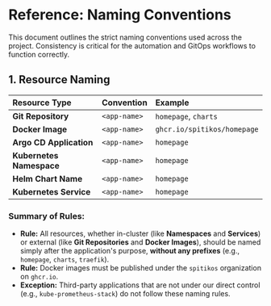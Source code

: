 # Reference: Naming Conventions

This document outlines the strict naming conventions used across the project. Consistency is critical for the automation and GitOps workflows to function correctly.

## 1. Resource Naming

| Resource Type            | Convention   | Example                     |
| :----------------------- | :----------- | :-------------------------- |
| **Git Repository**       | `<app-name>` | `homepage`, `charts`        |
| **Docker Image**         | `<app-name>` | `ghcr.io/spitikos/homepage` |
| **Argo CD Application**  | `<app-name>` | `homepage`                  |
| **Kubernetes Namespace** | `<app-name>` | `homepage`                  |
| **Helm Chart Name**      | `<app-name>` | `homepage`                  |
| **Kubernetes Service**   | `<app-name>` | `homepage`                  |

### Summary of Rules:

- **Rule:** All resources, whether in-cluster (like **Namespaces** and **Services**) or external (like **Git Repositories** and **Docker Images**), should be named simply after the application's purpose, **without any prefixes** (e.g., `homepage`, `charts`, `traefik`).
- **Rule:** Docker images must be published under the `spitikos` organization on `ghcr.io`.
- **Exception:** Third-party applications that are not under our direct control (e.g., `kube-prometheus-stack`) do not follow these naming rules.
